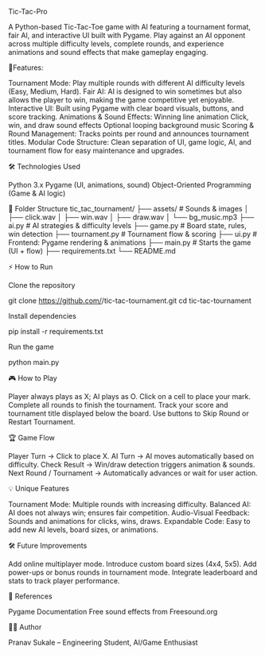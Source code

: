 Tic-Tac-Pro

A Python-based Tic-Tac-Toe game with AI featuring a tournament format, fair AI, and interactive UI built with Pygame. Play against an AI opponent across multiple difficulty levels, complete rounds, and experience animations and sound effects that make gameplay engaging.

🔹Features:

Tournament Mode: Play multiple rounds with different AI difficulty levels (Easy, Medium, Hard).
Fair AI: AI is designed to win sometimes but also allows the player to win, making the game competitive yet enjoyable.
Interactive UI: Built using Pygame with clear board visuals, buttons, and score tracking.
Animations & Sound Effects:
Winning line animation
Click, win, and draw sound effects
Optional looping background music
Scoring & Round Management: Tracks points per round and announces tournament titles.
Modular Code Structure: Clean separation of UI, game logic, AI, and tournament flow for easy maintenance and upgrades.

🛠️ Technologies Used

Python 3.x
Pygame (UI, animations, sound)
Object-Oriented Programming (Game & AI logic)

📁 Folder Structure
tic_tac_tournament/
├── assets/                # Sounds & images
│   ├── click.wav
│   ├── win.wav
│   ├── draw.wav
│   └── bg_music.mp3
├── ai.py                  # AI strategies & difficulty levels
├── game.py                # Board state, rules, win detection
├── tournament.py          # Tournament flow & scoring
├── ui.py                  # Frontend: Pygame rendering & animations
├── main.py                # Starts the game (UI + flow)
├── requirements.txt
└── README.md

⚡ How to Run

Clone the repository

git clone https://github.com/<your-username>/tic-tac-tournament.git
cd tic-tac-tournament

Install dependencies

pip install -r requirements.txt

Run the game

python main.py

🎮 How to Play

Player always plays as X; AI plays as O.
Click on a cell to place your mark.
Complete all rounds to finish the tournament.
Track your score and tournament title displayed below the board.
Use buttons to Skip Round or Restart Tournament.

🏆 Game Flow

Player Turn → Click to place X.
AI Turn → AI moves automatically based on difficulty.
Check Result → Win/draw detection triggers animation & sounds.
Next Round / Tournament → Automatically advances or wait for user action.

💡 Unique Features

Tournament Mode: Multiple rounds with increasing difficulty.
Balanced AI: AI does not always win; ensures fair competition.
Audio-Visual Feedback: Sounds and animations for clicks, wins, draws.
Expandable Code: Easy to add new AI levels, board sizes, or animations.

🛠️ Future Improvements

Add online multiplayer mode.
Introduce custom board sizes (4x4, 5x5).
Add power-ups or bonus rounds in tournament mode.
Integrate leaderboard and stats to track player performance.

📝 References

Pygame Documentation
Free sound effects from Freesound.org

👨‍💻 Author

Pranav Sukale – Engineering Student, AI/Game Enthusiast
